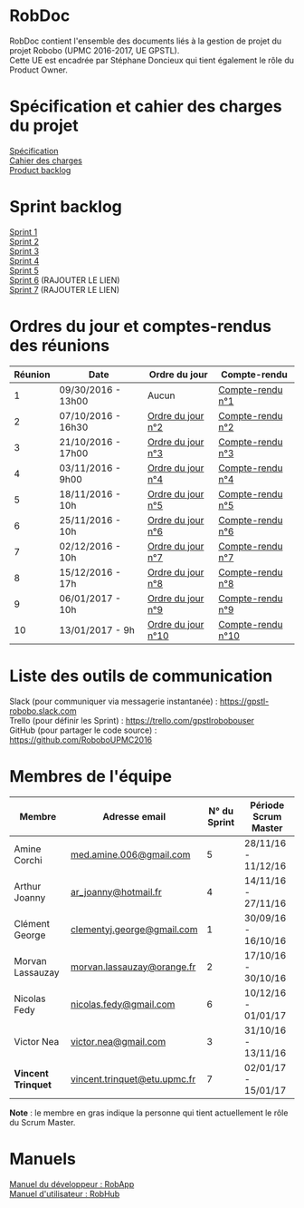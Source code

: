 # RobDoc
RobDoc contient l'ensemble des documents liés à la gestion de projet du projet Robobo (UPMC 2016-2017, UE GPSTL).
<br>
Cette UE est encadrée par Stéphane Doncieux qui tient également le rôle du Product Owner.


# Spécification et cahier des charges du projet
[Spécification](https://github.com/RoboboUPMC2016/RobDoc/blob/master/doc/ROBOBO_spec.pdf)
<br>
[Cahier des charges](https://github.com/RoboboUPMC2016/RobDoc/blob/master/doc/ProjetROBOBO.pdf)
<br>
[Product backlog](https://docs.google.com/document/d/1gKovNvYJkMh_3up_WaN-EHa1cXPaRvHY8WihpHdsKvA/edit?usp=sharing)

# Sprint backlog
[Sprint 1](https://drive.google.com/file/d/0B4NUrW-C16MAVi1fUTEyTElLZm8/view?usp=sharing)
<br>
[Sprint 2](https://docs.google.com/document/d/1lAl1_UAhW1STISMrwOzCxQz4sbic0MbiP5zgDtZwteE/edit?usp=sharing)
<br>
[Sprint 3](https://docs.google.com/document/d/1wXmoiyJB2imHd8zQO3NqcDaFAJKzkllfAc2_hNXvibk)
<br>
[Sprint 4](https://docs.google.com/document/d/1eWCf_hoZ0Tb83N1SK_sU3vUE5gYOabZjCANGJxxtX9Q/edit?usp=sharing)
<br>
[Sprint 5](https://docs.google.com/document/d/1MCYRX3_ig2mFLVZZTMb9FWTLfC8fPkzAFLBjWvDXMso/edit)
<br>
[Sprint 6]() (RAJOUTER LE LIEN)
<br>
[Sprint 7]() (RAJOUTER LE LIEN)


# Ordres du jour et comptes-rendus des réunions
Réunion | Date | Ordre du jour | Compte-rendu
--- | --- | --- | ---
1 | 09/30/2016 - 13h00 | Aucun | [Compte-rendu n°1](https://docs.google.com/document/d/1x5L1qwzZes5eQOqI9R3ZUnK-Rgkx6PGk_MRQsCYOB8Q/)
2 | 07/10/2016 - 16h30 | [Ordre du jour n°2](https://docs.google.com/document/d/1NKCY2AAiyORjNOzOzKgRtBL8uKOZpl-SlTE9yLUJWYg) | [Compte-rendu n°2](https://docs.google.com/document/d/1RyoliVpKSLcaUo5apcQTSocSocIl94G_-a5v_oD72Ik/edit)
3 | 21/10/2016 - 17h00 | [Ordre du jour n°3](https://docs.google.com/document/d/1xXbEqv0oBmWnFcWpf1xlVF49cy8hBgk9Vu1VpfaarcA/edit?usp=sharing) |[Compte-rendu n°3](https://docs.google.com/document/d/1k7fw4ErLufR-gnpYDfewJHq-AmJHtW47oQQh_0dPDAg/edit?usp=sharing)
4 | 03/11/2016 - 9h00 | [Ordre du jour n°4](https://docs.google.com/document/d/1KhwADCL5wTqWo5XEFJMDwZyw94AIjLuxdwOAfrrLg4o/edit) |[Compte-rendu n°4](https://docs.google.com/document/d/1ar84dcx4UjPRS3kPWimJrpV3N6Q78ulyOCuiHgVl5xc/edit?usp=sharing)
5 | 18/11/2016 - 10h |[Ordre du jour n°5](https://docs.google.com/document/d/16PvJMznu4BT08uoAkW9snrV7F2pa4C4hctMp52j843g/edit?usp=sharing)|[Compte-rendu n°5](https://docs.google.com/document/d/1T62GcinwnimhVnoCYGmLSmNn7AbiU88UQACDDDcIgf4/edit)
6 | 25/11/2016 - 10h |[Ordre du jour n°6](https://docs.google.com/document/d/1zjcVngxMjwdOKyECjHD2BDRtsxjwN-7HO_IHTFng5-A/edit?usp=sharing)|[Compte-rendu n°6](https://docs.google.com/document/d/1cde8ReSC3BGohd11WHbxyMbUCl_P6AxAUQRFL9NXsrM/edit?usp=sharing)
7 | 02/12/2016 - 10h |[Ordre du jour n°7](https://docs.google.com/document/d/16PvJMznu4BT08uoAkW9snrV7F2pa4C4hctMp52j843g/edit)|[Compte-rendu n°7](https://docs.google.com/document/d/1cde8ReSC3BGohd11WHbxyMbUCl_P6AxAUQRFL9NXsrM)
8 | 15/12/2016 - 17h |[Ordre du jour n°8](https://docs.google.com/document/d/1-4u2bO4RqWiNuTKemMwaxHHuzkhK2H6UW9FWBiWpf2M/edit?usp=sharing)|[Compte-rendu n°8](https://docs.google.com/document/d/1PVKjAGTBxsLS4t-rD4F8jO8C4Q4RxkQtV8TPGY41hs4/edit)
9 | 06/01/2017 - 10h |[Ordre du jour n°9]()|[Compte-rendu n°9](https://docs.google.com/document/d/1cn9YujpcuOBwyyx3Bo2bzY7rSp7eRtj-8-cDPGxqfRM/edit)
10 | 13/01/2017 - 9h |[Ordre du jour n°10]()|[Compte-rendu n°10]()


# Liste des outils de communication
Slack (pour communiquer via messagerie instantanée) : https://gpstl-robobo.slack.com
<br>
Trello (pour définir les Sprint) : https://trello.com/gpstlrobobouser
<br>
GitHub (pour partager le code source) : https://github.com/RoboboUPMC2016


# Membres de l'équipe
Membre | Adresse email | N° du Sprint | Période Scrum Master
--- | --- | --- | ---
Amine Corchi | med.amine.006@gmail.com | 5 | 28/11/16 - 11/12/16
Arthur Joanny | ar_joanny@hotmail.fr | 4 | 14/11/16 - 27/11/16
Clément	George | clementyj.george@gmail.com | 1 | 30/09/16 - 16/10/16
Morvan Lassauzay | morvan.lassauzay@orange.fr | 2 | 17/10/16 - 30/10/16
Nicolas Fedy | nicolas.fedy@gmail.com | 6 | 10/12/16 - 01/01/17
Victor Nea | victor.nea@gmail.com | 3 | 31/10/16 - 13/11/16
**Vincent	Trinquet** | vincent.trinquet@etu.upmc.fr | 7 | 02/01/17 - 15/01/17

**Note** : le membre en gras indique la personne qui tient actuellement le rôle du Scrum Master.

# Manuels

 [Manuel du développeur : RobApp](https://github.com/RoboboUPMC2016/RobApp/wiki)
 <br>
 [Manuel d'utilisateur  : RobHub](https://github.com/RoboboUPMC2016/RobApp/wiki/User-guide-of-RobHub)
 
